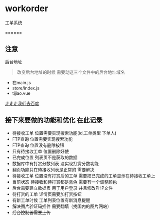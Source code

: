 # workorder
工单系统

======
## 注意
后台地址 
>改变后台地址的时候  需要动这三个文件中的后台地址域名

* 在main.js 
* store/index.js 
* tijiao.vue 

[走走走我们去百度](https://www.baidu.com/)


## 接下来要做的功能和优化  在此记录
* 待接收工单 位置需要实现搜索功能(id,工单类型 下单人)
* FTP查询 位置需要实现搜索功能
* FTP查询 位置没有删除按钮
* 只有待接收工单 位置删除好使
* 已完成位置 列表页不是获取的数据
* 数据库中有打赏分数列表  没实现打赏分数功能
* 翻页功能只在待接收列表是正常的 需要解决
* 待接收工单 位置没有打赏后的工单 需要把已完成的工单显示在待接收工单上
* 当前状态 待接收和待打赏都是蓝色 需要有一个调整颜色
* 后台需要建立数据表 用于用户登录 并且修改PHP文件
* 待打赏的工单 详情页需要加打赏按钮
* 有新工单时候 工单列表位置有新消息提醒
* 解决图片验证码插件  需要翻墙（找国内的图片网站）
* ~~后台控制器需要上传~~
